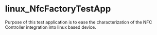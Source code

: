 # linux_NfcFactoryTestApp
Purpose of this test application is to ease the characterization of the NFC Controller integration into linux based device.
